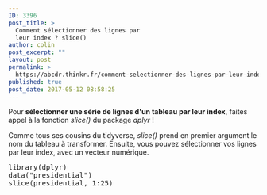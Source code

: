 ```yaml
---
ID: 3396
post_title: >
  Comment sélectionner des lignes par
  leur index ? slice()
author: colin
post_excerpt: ""
layout: post
permalink: >
  https://abcdr.thinkr.fr/comment-selectionner-des-lignes-par-leur-index-slice/
published: true
post_date: 2017-05-12 08:58:25
---
```

<p>Pour<strong> sélectionner une série de lignes d'un tableau par leur index</strong>, faites appel à la fonction <em>slice()</em> du package <em>dplyr</em> !
<p>Comme tous ses cousins du tidyverse, <em>slice()</em> prend en premier argument le nom du tableau à transformer. Ensuite, vous pouvez sélectionner vos lignes par leur index, avec un vecteur numérique.
<p><pre>library(dplyr)
data("presidential")
slice(presidential, 1:25)</pre>